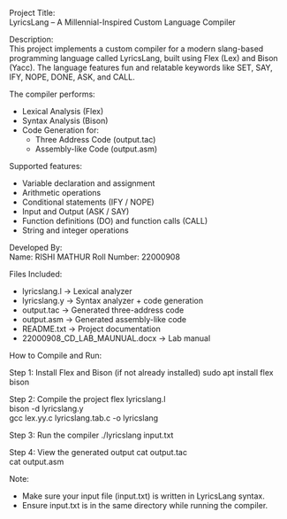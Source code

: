 Project Title:  
LyricsLang – A Millennial-Inspired Custom Language Compiler

Description:  
This project implements a custom compiler for a modern slang-based programming language called LyricsLang, built using Flex (Lex) and Bison (Yacc). The language features fun and relatable keywords like SET, SAY, IFY, NOPE, DONE, ASK, and CALL.

The compiler performs:
- Lexical Analysis (Flex)
- Syntax Analysis (Bison)
- Code Generation for:
  - Three Address Code (output.tac)
  - Assembly-like Code (output.asm)

Supported features:
- Variable declaration and assignment
- Arithmetic operations
- Conditional statements (IFY / NOPE)
- Input and Output (ASK / SAY)
- Function definitions (DO) and function calls (CALL)
- String and integer operations

Developed By:  
Name: RISHI MATHUR 
Roll Number: 22000908 

Files Included:
- lyricslang.l         → Lexical analyzer
- lyricslang.y         → Syntax analyzer + code generation
- output.tac           → Generated three-address code
- output.asm           → Generated assembly-like code
- README.txt           → Project documentation
- 22000908_CD_LAB_MAUNUAL.docx       → Lab manual 

How to Compile and Run:

Step 1: Install Flex and Bison (if not already installed)
sudo apt install flex bison

Step 2: Compile the project
flex lyricslang.l  
bison -d lyricslang.y  
gcc lex.yy.c lyricslang.tab.c -o lyricslang

Step 3: Run the compiler
./lyricslang input.txt

Step 4: View the generated output
cat output.tac  
cat output.asm

Note:
- Make sure your input file (input.txt) is written in LyricsLang syntax.
- Ensure input.txt is in the same directory while running the compiler.
